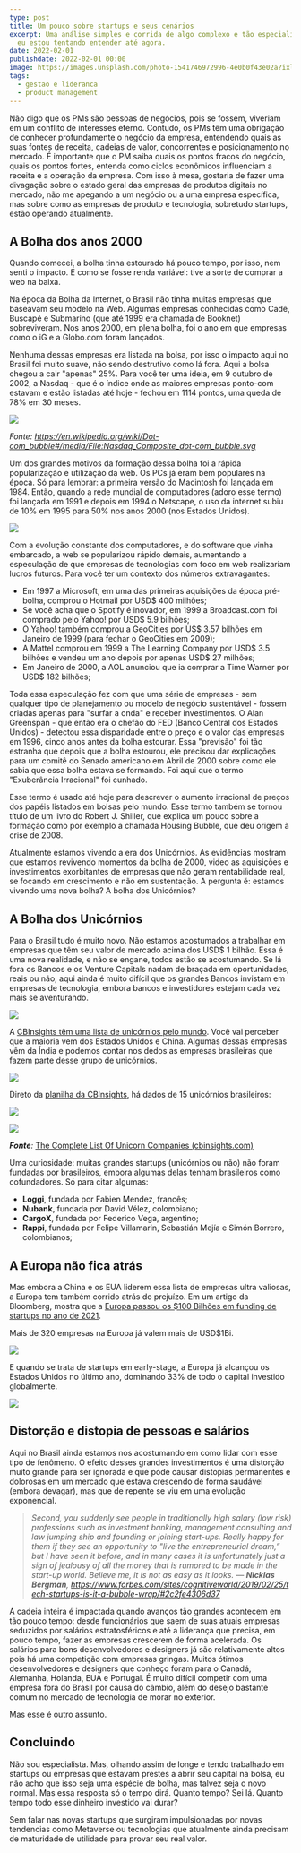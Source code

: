 ```yaml
---
type: post
title: Um pouco sobre startups e seus cenários
excerpt: Uma análise simples e corrida de algo complexo e tão especialista que
  eu estou tentando entender até agora.
date: 2022-02-01
publishdate: 2022-02-01 00:00
image: https://images.unsplash.com/photo-1541746972996-4e0b0f43e02a?ixlib=rb-1.2.1&ixid=MnwxMjA3fDB8MHxwaG90by1wYWdlfHx8fGVufDB8fHx8&auto=format&fit=crop&w=2070&q=80
tags:
  - gestao e lideranca
  - product management
---
```

Não digo que os PMs são pessoas de negócios, pois se fossem, viveriam em um conflito de interesses eterno. Contudo, os PMs têm uma obrigação de conhecer profundamente o negócio da empresa, entendendo quais as suas fontes de receita, cadeias de valor, concorrentes e posicionamento no mercado. É importante que o PM saiba quais os pontos fracos do negócio, quais os pontos fortes, entenda como ciclos econômicos influenciam a receita e a operação da empresa. Com isso à mesa, gostaria de fazer uma divagação sobre o estado geral das empresas de produtos digitais no mercado, não me apegando a um negócio ou a uma empresa específica, mas sobre como as empresas de produto e tecnologia, sobretudo startups, estão operando atualmente.

## A Bolha dos anos 2000

Quando comecei, a bolha tinha estourado há pouco tempo, por isso, nem senti o impacto. É como se fosse renda variável: tive a sorte de comprar a web na baixa.

Na época da Bolha da Internet, o Brasil não tinha muitas empresas que baseavam seu modelo na Web. Algumas empresas conhecidas como Cadê, Buscapé e Submarino (que até 1999 era chamada de Booknet) sobreviveram. Nos anos 2000, em plena bolha, foi o ano em que empresas como o iG e a Globo.com foram lançados.

Nenhuma dessas empresas era listada na bolsa, por isso o impacto aqui no Brasil foi muito suave, não sendo destrutivo como lá fora. Aqui a bolsa chegou a cair "apenas" 25%. Para você ter uma ideia, em 9 outubro de 2002, a Nasdaq - que é o índice onde as maiores empresas ponto-com estavam e estão listadas até hoje - fechou em 1114 pontos, uma queda de 78% em 30 meses.

[![](https://cdn.substack.com/image/fetch/w_1100,c_limit,f_auto,q_auto:good,fl_progressive:steep/https%3A%2F%2Fbucketeer-e05bbc84-baa3-437e-9518-adb32be77984.s3.amazonaws.com%2Fpublic%2Fimages%2F51f180bc-e29f-4649-bcdd-faf9c22c39a9_924x496.png)](https://cdn.substack.com/image/fetch/f_auto,q_auto:good,fl_progressive:steep/https%3A%2F%2Fbucketeer-e05bbc84-baa3-437e-9518-adb32be77984.s3.amazonaws.com%2Fpublic%2Fimages%2F51f180bc-e29f-4649-bcdd-faf9c22c39a9_924x496.png)

*Fonte: <https://en.wikipedia.org/wiki/Dot-com_bubble#/media/File:Nasdaq_Composite_dot-com_bubble.svg>*

Um dos grandes motivos da formação dessa bolha foi a rápida popularização e utilização da web. Os PCs já eram bem populares na época. Só para lembrar: a primeira versão do Macintosh foi lançada em 1984. Então, quando a rede mundial de computadores (adoro esse termo) foi lançada em 1991 e depois em 1994 o Netscape, o uso da internet subiu de 10% em 1995 para 50% nos anos 2000 (nos Estados Unidos).

[![](https://cdn.substack.com/image/fetch/w_1100,c_limit,f_auto,q_auto:good,fl_progressive:steep/https%3A%2F%2Fbucketeer-e05bbc84-baa3-437e-9518-adb32be77984.s3.amazonaws.com%2Fpublic%2Fimages%2F98949b70-cfc4-47ea-9cb9-1db1bf1b783a_955x464.png)](https://cdn.substack.com/image/fetch/f_auto,q_auto:good,fl_progressive:steep/https%3A%2F%2Fbucketeer-e05bbc84-baa3-437e-9518-adb32be77984.s3.amazonaws.com%2Fpublic%2Fimages%2F98949b70-cfc4-47ea-9cb9-1db1bf1b783a_955x464.png)

Com a evolução constante dos computadores, e do software que vinha embarcado, a web se popularizou rápido demais, aumentando a especulação de que empresas de tecnologias com foco em web realizariam lucros futuros. Para você ter um contexto dos números extravagantes:

* Em 1997 a Microsoft, em uma das primeiras aquisições da época pré-bolha, comprou o Hotmail por USD$ 400 milhões;
* Se você acha que o Spotify é inovador, em 1999 a Broadcast.com foi comprado pelo Yahoo! por USD$ 5.9 bilhões;
* O Yahoo! também comprou a GeoCities por US$ 3.57 bilhões em Janeiro de 1999 (para fechar o GeoCities em 2009);
* A Mattel comprou em 1999 a The Learning Company por USD$ 3.5 bilhões e vendeu um ano depois por apenas USD$ 27 milhões;
* Em Janeiro de 2000, a AOL anunciou que ia comprar a Time Warner por USD$ 182 bilhões;

Toda essa especulação fez com que uma série de empresas - sem qualquer tipo de planejamento ou modelo de negócio sustentável - fossem criadas apenas para "surfar a onda" e receber investimentos. O Alan Greenspan - que então era o chefão do FED (Banco Central dos Estados Unidos) - detectou essa disparidade entre o preço e o valor das empresas em 1996, cinco anos antes da bolha estourar. Essa "previsão" foi tão estranha que depois que a bolha estourou, ele precisou dar explicações para um comitê do Senado americano em Abril de 2000 sobre como ele sabia que essa bolha estava se formando. Foi aqui que o termo "Exuberância Irracional" foi cunhado.

Esse termo é usado até hoje para descrever o aumento irracional de preços dos papéis listados em bolsas pelo mundo. Esse termo também se tornou título de um livro do Robert J. Shiller, que explica um pouco sobre a formação como por exemplo a chamada Housing Bubble, que deu origem à crise de 2008.

Atualmente estamos vivendo a era dos Unicórnios. As evidências mostram que estamos revivendo momentos da bolha de 2000, video as aquisições e investimentos exorbitantes de empresas que não geram rentabilidade real, se focando em crescimento e não em sustentação. A pergunta é: estamos vivendo uma nova bolha? A bolha dos Unicórnios?

## A Bolha dos Unicórnios

Para o Brasil tudo é muito novo. Não estamos acostumados a trabalhar em empresas que têm seu valor de mercado acima dos USD$ 1 bilhão. Essa é uma nova realidade, e não se engane, todos estão se acostumando. Se lá fora os Bancos e os Venture Capitals nadam de braçada em oportunidades, reais ou não, aqui ainda é muito difícil que os grandes Bancos invistam em empresas de tecnologia, embora bancos e investidores estejam cada vez mais se aventurando.

[![](https://cdn.substack.com/image/fetch/w_1100,c_limit,f_auto,q_auto:good,fl_progressive:steep/https%3A%2F%2Fbucketeer-e05bbc84-baa3-437e-9518-adb32be77984.s3.amazonaws.com%2Fpublic%2Fimages%2F1f28e5c4-5313-4f5b-850b-6f3d00d04b4e_949x548.png)](https://cdn.substack.com/image/fetch/f_auto,q_auto:good,fl_progressive:steep/https%3A%2F%2Fbucketeer-e05bbc84-baa3-437e-9518-adb32be77984.s3.amazonaws.com%2Fpublic%2Fimages%2F1f28e5c4-5313-4f5b-850b-6f3d00d04b4e_949x548.png)

A [CBInsights têm uma lista de unicórnios pelo mundo](https://www.cbinsights.com/research-unicorn-companies). Você vai perceber que a maioria vem dos Estados Unidos e China. Algumas dessas empresas vêm da Índia e podemos contar nos dedos as empresas brasileiras que fazem parte desse grupo de unicórnios.

[![](https://cdn.substack.com/image/fetch/w_1100,c_limit,f_auto,q_auto:good,fl_progressive:steep/https%3A%2F%2Fbucketeer-e05bbc84-baa3-437e-9518-adb32be77984.s3.amazonaws.com%2Fpublic%2Fimages%2F4c07ccd8-3075-45cd-9e5d-82d9dbe626c4_938x740.png)](https://cdn.substack.com/image/fetch/f_auto,q_auto:good,fl_progressive:steep/https%3A%2F%2Fbucketeer-e05bbc84-baa3-437e-9518-adb32be77984.s3.amazonaws.com%2Fpublic%2Fimages%2F4c07ccd8-3075-45cd-9e5d-82d9dbe626c4_938x740.png)

Direto da [planilha da CBInsights](https://www.cbinsights.com/research-unicorn-companies), há dados de 15 unicórnios brasileiros:

[![](https://cdn.substack.com/image/fetch/w_1100,c_limit,f_auto,q_auto:good,fl_progressive:steep/https%3A%2F%2Fbucketeer-e05bbc84-baa3-437e-9518-adb32be77984.s3.amazonaws.com%2Fpublic%2Fimages%2F7e9880fb-d25e-4691-993c-90b323bef955_1607x911.png)](https://cdn.substack.com/image/fetch/f_auto,q_auto:good,fl_progressive:steep/https%3A%2F%2Fbucketeer-e05bbc84-baa3-437e-9518-adb32be77984.s3.amazonaws.com%2Fpublic%2Fimages%2F7e9880fb-d25e-4691-993c-90b323bef955_1607x911.png)

[![](https://cdn.substack.com/image/fetch/w_1100,c_limit,f_auto,q_auto:good,fl_progressive:steep/https%3A%2F%2Fbucketeer-e05bbc84-baa3-437e-9518-adb32be77984.s3.amazonaws.com%2Fpublic%2Fimages%2Fb22bcf5b-8ae3-43b0-8af5-18002056567d_1593x1002.png)](https://cdn.substack.com/image/fetch/f_auto,q_auto:good,fl_progressive:steep/https%3A%2F%2Fbucketeer-e05bbc84-baa3-437e-9518-adb32be77984.s3.amazonaws.com%2Fpublic%2Fimages%2Fb22bcf5b-8ae3-43b0-8af5-18002056567d_1593x1002.png)

***Fonte**:* [The Complete List Of Unicorn Companies (cbinsights.com)](https://www.cbinsights.com/research-unicorn-companies)

Uma curiosidade: muitas grandes startups (unicórnios ou não) não foram fundadas por brasileiros, embora algumas delas tenham brasileiros como cofundadores. Só para citar algumas:

* **Loggi**, fundada por Fabien Mendez, francês;
* **Nubank**, fundada por David Vélez, colombiano;
* **CargoX**, fundada por Federico Vega, argentino;
* **Rappi**, fundada por Felipe Villamarin, Sebastián Mejía e Simón Borrero, colombianos;

## A Europa não fica atrás

Mas embora a China e os EUA liderem essa lista de empresas ultra valiosas, a Europa tem também corrido atrás do prejuízo. Em um artigo da Bloomberg, mostra que a [Europa passou os $100 Bilhões em funding de startups no ano de 2021](https://www.bloomberg.com/news/articles/2021-12-07/europe-to-surpass-100-billion-in-tech-startup-backing-this-year).

Mais de 320 empresas na Europa já valem mais de USD$1Bi.

[![](https://cdn.substack.com/image/fetch/w_1100,c_limit,f_auto,q_auto:good,fl_progressive:steep/https%3A%2F%2Fbucketeer-e05bbc84-baa3-437e-9518-adb32be77984.s3.amazonaws.com%2Fpublic%2Fimages%2F4c842716-22a9-4e1c-87ed-3ea0b94ef43a_634x303.png)](https://cdn.substack.com/image/fetch/f_auto,q_auto:good,fl_progressive:steep/https%3A%2F%2Fbucketeer-e05bbc84-baa3-437e-9518-adb32be77984.s3.amazonaws.com%2Fpublic%2Fimages%2F4c842716-22a9-4e1c-87ed-3ea0b94ef43a_634x303.png)

E quando se trata de startups em early-stage, a Europa já alcançou os Estados Unidos no último ano, dominando 33% de todo o capital investido globalmente.

[![](https://cdn.substack.com/image/fetch/w_1100,c_limit,f_auto,q_auto:good,fl_progressive:steep/https%3A%2F%2Fbucketeer-e05bbc84-baa3-437e-9518-adb32be77984.s3.amazonaws.com%2Fpublic%2Fimages%2F27aaf8ab-9bf3-47af-a2d3-ccfb439af862_2000x2984.png)](https://cdn.substack.com/image/fetch/f_auto,q_auto:good,fl_progressive:steep/https%3A%2F%2Fbucketeer-e05bbc84-baa3-437e-9518-adb32be77984.s3.amazonaws.com%2Fpublic%2Fimages%2F27aaf8ab-9bf3-47af-a2d3-ccfb439af862_2000x2984.png)

## Distorção e distopia de pessoas e salários

Aqui no Brasil ainda estamos nos acostumando em como lidar com esse tipo de fenômeno. O efeito desses grandes investimentos é uma distorção muito grande para ser ignorada e que pode causar distopias permanentes e dolorosas em um mercado que estava crescendo de forma saudável (embora devagar), mas que de repente se viu em uma evolução exponencial.

> *Second, you suddenly see people in traditionally high salary (low risk) professions such as investment banking, management consulting and law jumping ship and founding or joining start-ups. Really happy for them if they see an opportunity to "live the entrepreneurial dream,” but I have seen it before, and in many cases it is unfortunately just a sign of jealousy of all the money that is rumored to be made in the start-up world. Believe me, it is not as easy as it looks. —* ***Nicklas Bergman**,* *<https://www.forbes.com/sites/cognitiveworld/2019/02/25/tech-startups-is-it-a-bubble-wrap/#2c2fe4306d37>*

A cadeia inteira é impactada quando avanços tão grandes acontecem em tão pouco tempo: desde funcionários que saem de suas atuais empresas seduzidos por salários estratosféricos e até a liderança que precisa, em pouco tempo, fazer as empresas crescerem de forma acelerada. Os salários para bons desenvolvedores e designers já são relativamente altos pois há uma competição com empresas gringas. Muitos ótimos desenvolvedores e designers que conheço foram para o Canadá, Alemanha, Holanda, EUA e Portugal. É muito difícil competir com uma empresa fora do Brasil por causa do câmbio, além do desejo bastante comum no mercado de tecnologia de morar no exterior.

Mas esse é outro assunto.

## Concluindo

Não sou especialista. Mas, olhando assim de longe e tendo trabalhado em startups ou empresas que estavam prestes a abrir seu capital na bolsa, eu não acho que isso seja uma espécie de bolha, mas talvez seja o novo normal. Mas essa resposta só o tempo dirá. Quanto tempo? Sei lá. Quanto tempo todo esse dinheiro investido vai durar?

Sem falar nas novas startups que surgiram impulsionadas por novas tendencias como Metaverse ou tecnologias que atualmente ainda precisam de maturidade de utilidade para provar seu real valor.